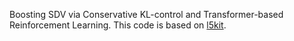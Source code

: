Boosting SDV via Conservative KL-control and Transformer-based Reinforcement Learning. This code is based on [l5kit](https://github.com/woven-planet/l5kit).
